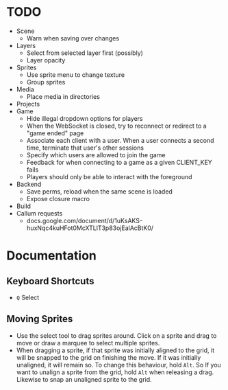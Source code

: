 # TODO

* Scene
    * Warn when saving over changes
* Layers
    * Select from selected layer first (possibly)
    * Layer opacity
* Sprites
    * Use sprite menu to change texture
    * Group sprites
* Media
    * Place media in directories
* Projects
* Game
    * Hide illegal dropdown options for players
    * When the WebSocket is closed, try to reconnect or redirect to a
        "game ended" page
    * Associate each client with a user. When a user connects a second time,
        terminate that user's other sessions
    * Specify which users are allowed to join the game
    * Feedback for when connecting to a game as a given CLIENT_KEY fails
    * Players should only be able to interact with the foreground
* Backend
    * Save perms, reload when the same scene is loaded
    * Expose closure macro
* Build
* Callum requests
    * docs.google.com/document/d/1uKsAKS-huxNqc4kuHFot0McXTLlT3p83ojEalAcBtK0/

# Documentation

## Keyboard Shortcuts

* `Q`  Select

## Moving Sprites

* Use the select tool to drag sprites around. Click on a sprite and drag to
    move or draw a marquee to select multiple sprites.
* When dragging a sprite, if that sprite was initially aligned to the grid, it
    will be snapped to the grid on finishing the move. If it was initially
    unaligned, it will remain so. To change this behaviour, hold `Alt`. So If
    you want to unalign a sprite from the grid, hold `Alt` when releasing a
    drag. Likewise to snap an unaligned sprite to the grid. 
